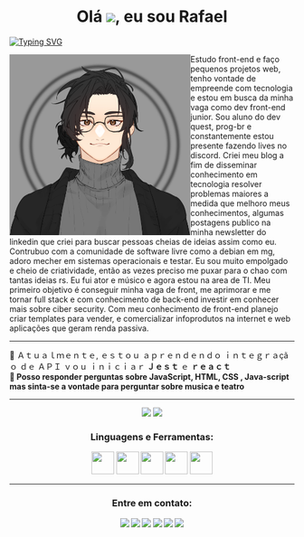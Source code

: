 <h1 align="center">Olá  <img src="https://media3.giphy.com/media/3oKIPtjElfqwMOTbH2/giphy.gif?cid=ecf05e47paay6b31bbe5z0nvmk1ix8xds7p6l59rhhy7x9l6&rid=giphy.gif&ct=g" width="40px"/>, eu sou Rafael </h1>

[![Typing SVG](https://readme-typing-svg.demolab.com?font=Fira+Code&pause=1000&color=DC143C&center=true&vCenter=true&width=1000&lines=I+LOVE+MINECRAFT%2C+AND+VALORANT;I+LOVE+MY+GIRLFRIEND;I+LOVE+ANIMES+AND+GAMES)](https://git.io/typing-svg)

<img align="left" src="https://github.com/rafinha-dev/readme.mes/blob/master/download20221200205038.png" width="320px">
<p>Estudo front-end e faço pequenos projetos web, tenho vontade de empreende com tecnologia e estou em busca da minha vaga como dev front-end junior. Sou aluno do dev quest, prog-br e constantemente estou presente fazendo lives no discord. Criei meu blog a fim de disseminar conhecimento em tecnologia resolver problemas maiores a medida que melhoro meus conhecimentos, algumas postagens publico na minha newsletter do linkedin que criei para buscar pessoas cheias de ideias assim como eu. 
Contrubuo com a comunidade de software livre como a debian em mg, adoro mecher em sistemas operacionais e testar. Eu sou muito empolgado e cheio de criatividade, então as vezes preciso me puxar para o chao com tantas ideias rs. Eu fui ator e músico e agora estou na area de TI.
Meu primeiro objetivo é conseguir minha vaga de front, me aprimorar e me tornar full stack e com conhecimento de back-end investir em conhecer mais sobre ciber security.
Com meu conhecimento de front-end planejo criar templates para vender, e comercializar infoprodutos na internet e web aplicações que geram renda passiva.</p>

**********
<div align="left">
🌱 Ａｔｕａｌｍｅｎｔｅ, ｅｓｔｏｕ ａｐｒｅｎｄｅｎｄｏ ｉｎｔｅｇｒａçãｏ ｄｅ ＡＰＩ ｖｏｕ ｉｎｉｃｉａｒ<strong> Ｊｅｓｔ</strong> ｅ <strong> ｒｅａｃｔ<strong><br>
💬 Posso responder perguntas sobre <strong>JavaScript, HTML, CSS , Java-script </strong> <br>mas sinta-se a vontade para perguntar sobre musica e teatro<br>
</div>
<!--  https://psfonttk.com/letras-diferentes-para-nick/-->

***************	

<div align="center">
  <img height="150em" src="https://github-readme-stats.vercel.app/api?username=rafinha-dev&show_icons=true&hide_border=true&count_private=true&theme=dracula"/>
  <img height="150em" src="https://github-readme-stats.vercel.app/api/top-langs/?username=rafinha-dev&langs_count=10&count_private=true&hide_border=true&theme=dracula&layout=compact"/>
<div>	
	
	
<h3 align="center">Linguagens e Ferramentas:</h3>
<p align="center"> <img height="40" width="40" src="https://cdn.simpleicons.org/html5/808080"/> <img height="40" width="40" src="https://cdn.simpleicons.org/javascript/808080"/> <img height="40" width="40" src="https://cdn.simpleicons.org/css3/808080"/> <img height="40" width="40" src="https://cdn.simpleicons.org/jest/808080"/> <img height="40" width="40" src="https://cdn.simpleicons.org/react/808080"/></p></div>
</div>

*******************

<h3 align="center">Entre em contato:</h3>
<p align="center"><img src="https://custom-icon-badges.demolab.com/badge/contactrodrigues21@gmail.com-808080?style=for-the-badge&logo=mention&logoColor=white"> 
<a href="https://www.linkedin.com/in/rafinhadev/" target="blank"><img src="https://custom-icon-badges.demolab.com/badge/-LinkedIn-808080?style=for-the-badge&logo=linkedin&logoColor=white"></a>
<a href="https://www.instagram.com/rafinha_dev/" target="blank"><img src="https://custom-icon-badges.demolab.com/badge/-Instagram-808080?style=for-the-badge&logo=instagram&logoColor=white"></a>
<a href="https://codepen.io/rafinha-dev" target="blank"><img src="https://custom-icon-badges.demolab.com/badge/-CodePen-808080?style=for-the-badge&logo=CodePen&logoColor=white"></a>
<a href="https://dev.to/rafinhadev" target="blank"><img src="https://custom-icon-badges.demolab.com/badge/-Blog_dev.to-808080?style=for-the-badge&logo=dev.to&logoColor=white"></a>
<a href="https://hashnode.com/@rafinhadev" target="blank"><img src="https://custom-icon-badges.demolab.com/badge/-Blog_Hashnode-808080?style=for-the-badge&logo=hashnode&logoColor=white"></a>
	
</p>
